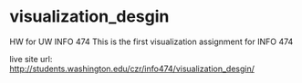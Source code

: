 # visualization_desgin
HW for UW INFO 474
This is the first visualization assignment for INFO 474

live site url: http://students.washington.edu/czr/info474/visualization_desgin/
